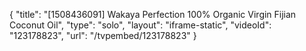 {
    "title": "[1508436091] Wakaya Perfection 100% Organic Virgin Fijian Coconut Oil",
    "type": "solo",
    "layout": "iframe-static",
    "videoId": "123178823",
    "url": "\/tvpembed\/123178823"
}